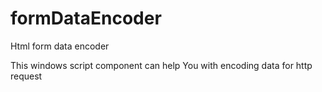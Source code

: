 # formDataEncoder
Html form data encoder 

This windows script component can help You with encoding data for http request
